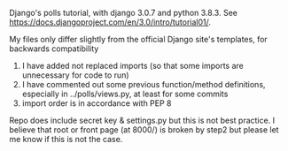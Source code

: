 Django's polls tutorial, with django 3.0.7 and python 3.8.3.
See https://docs.djangoproject.com/en/3.0/intro/tutorial01/.

My files only differ slightly from the official Django site's templates, for backwards compatibility
1) I have added not replaced imports (so that some imports are unnecessary for code to run)
2) I have commented out some previous function/method definitions, especially in ../polls/views.py, at least for some commits
3) import order is in accordance with PEP 8

Repo does include secret key & settings.py but this is not best practice.
I believe that root or front page (at 8000/) is broken by step2 but please let me know if this is not the case.

